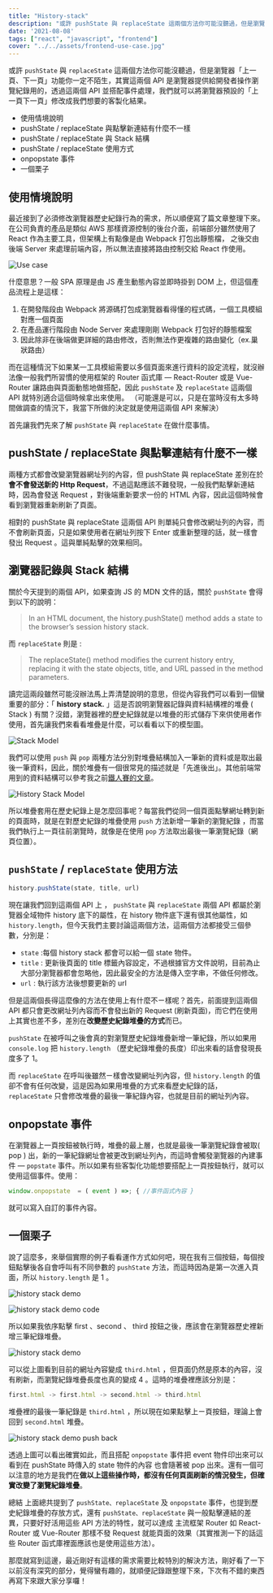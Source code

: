 ```yaml
---
title: "History-stack"
description: "或許 pushState 與 replaceState 這兩個方法你可能沒聽過，但是瀏覽器「上一頁、下一頁」功能你一定不陌生，其實這兩個 API 是瀏覽器提供給開發者操作瀏覽紀錄用的，透過這兩個 API 並搭配事件處理，我們就可以將瀏覽器預設的「上一頁下一頁」修改成我們想要的客製化結果。"
date: '2021-08-08'
tags: ["react", "javascript", "frontend"]
cover: "../../assets/frontend-use-case.jpg"
---
```


或許 `pushState` 與 `replaceState` 這兩個方法你可能沒聽過，但是瀏覽器「上一頁、下一頁」功能你一定不陌生，其實這兩個 API 是瀏覽器提供給開發者操作瀏覽紀錄用的，透過這兩個 API 並搭配事件處理，我們就可以將瀏覽器預設的「上一頁下一頁」修改成我們想要的客製化結果。

- 使用情境說明
- pushState / replaceState 與點擊新連結有什麼不一樣
- pushState / replaceState 與 Stack 結構
- pushState / replaceState 使用方式
- onpopstate 事件
- 一個栗子

## 使用情境說明

最近接到了必須修改瀏覽器歷史紀錄行為的需求，所以順便寫了篇文章整理下來。 在公司負責的產品是類似 AWS 那樣資源控制的後台介面，前端部分雖然使用了 React 作為主要工具，但架構上有點像是由 Webpack 打包出靜態檔， 之後交由後端 Server 來處理前端內容，所以無法直接將路由控制交給 React 作使用。

![Use case](../../assets/frontend-use-case.jpg)

什麼意思？一般 SPA 原理是由 JS 產生動態內容並即時掛到 DOM 上，但這個產品流程上是這樣：

1. 在開發階段由 Webpack 將源碼打包成瀏覽器看得懂的程式碼，一個工具模組對應一個頁面
2. 在產品運行階段由 Node Server 來處理剛剛 Webpack 打包好的靜態檔案
3. 因此除非在後端做更詳細的路由修改，否則無法作更複雜的路由變化（ex.巢狀路由）

而在這種情況下如果某一工具模組需要以多個頁面來進行資料的設定流程，就沒辦法像一般我們所習慣的使用框架的 Router 函式庫 — React-Router 或是 Vue-Router 讓路由與頁面動態地做搭配，因此 `pushState` 及 `replaceState` 這兩個 API 就特別適合這個時候拿出來使用。 （可能還是可以，只是在當時沒有太多時間做調查的情況下，我當下所做的決定就是使用這兩個 API 來解決）

首先讓我們先來了解 `pushState` 與 `replaceState` 在做什麼事情。

## pushState / replaceState 與點擊連結有什麼不一樣

兩種方式都會改變瀏覽器網址列的內容，但 pushState 與 replaceState 差別在於**會不會發送新的 Http Request**，不過這點應該不難發現，一般我們點擊新連結時，因為會發送 Request ，對後端重新要求一份的 HTML 內容，因此這個時候會看到瀏覽器重新刷新了頁面。

相對的 pushState 與 replaceState 這兩個 API 則單純只會修改網址列的內容，而不會刷新頁面，只是如果使用者在網址列按下 Enter 或重新整理的話，就一樣會發出 Request 。這與單純點擊的效果相同。

## 瀏覽器記錄與 Stack 結構

關於今天提到的兩個 API，如果查詢 JS 的 MDN 文件的話，關於 `pushState` 會得到以下的說明：

> In an HTML document, the history.pushState() method adds a state to the browser’s session history stack.

而 `replaceState` 則是 :

> The replaceState() method modifies the current history entry, replacing it with the state objects, title, and URL passed in the method parameters.

讀完這兩段雖然可能沒辦法馬上弄清楚說明的意思，但從內容我們可以看到一個蠻重要的部分：「 **history stack.** 」這是否說明瀏覽器記錄與資料結構裡的堆疊 ( Stack ) 有關？沒錯，瀏覽器裡的歷史紀錄就是以堆疊的形式儲存下來供使用者作使用，首先讓我們來看看堆疊是什麼，可以看看以下的模型圖。

![Stack Model](../../assets/frontend-stack-model.jpg)

我們可以使用 `push` 與 `pop` 兩種方法分別對堆疊結構加入一筆新的資料或是取出最後一筆資料，因此，關於堆疊有一個很常見的描述就是「先進後出」。其他前端常用到的資料結構可以參考我之前[鐵人賽的文章](https://ithelp.ithome.com.tw/articles/10227662)。

![History Stack Model](../../assets/frontend-history-stack-model.jpg)

所以堆疊套用在歷史紀錄上是怎麼回事呢？每當我們從同一個頁面點擊網址轉到新的頁面時，就是在對歷史紀錄的堆疊使用 `push` 方法新增一筆新的瀏覽紀錄 ，而當我們執行上一頁往前瀏覽時，就像是在使用 `pop` 方法取出最後一筆瀏覽紀錄（網頁位置）。

## `pushState` / `replaceState` 使用方法

```js
history.pushState(state, title, url)
```

現在讓我們回到這兩個 API 上 ， `pushState` 與 `replaceState` 兩個 API 都屬於瀏覽器全域物件 history 底下的屬性，在 history 物件底下還有很其他屬性，如 `history.length`，但今天我們主要討論這兩個方法，這兩個方法都接受三個參數，分別是：

- `state` :每個 history stack 都會可以給一個 state 物件。
- `title` : 更新後頁面的 title 標籤內容設定，不過根據官方文件說明，目前為止大部分瀏覽器都會忽略他，因此最安全的方法是傳入空字串，不做任何修改。
- `url` : 執行該方法後想要更新的 url

但是這兩個長得這麼像的方法在使用上有什麼不ㄧ樣呢？首先，前面提到這兩個 API 都只會更改網址列內容而不會發出新的 Request (刷新頁面)，而它們在使用上其實也差不多，差別在**改變歷史紀錄堆疊的方式**而已。

`pushState` 在被呼叫之後會真的對瀏覽歷史紀錄堆疊新增一筆紀錄，所以如果用 `console.log` 把 `history.length` （歷史紀錄堆疊的長度）印出來看的話會發現長度多了 1。

而 `replaceState` 在呼叫後雖然ㄧ樣會改變網址列內容，但 `history.length` 的值卻不會有任何改變，這是因為如果用堆疊的方式來看歷史紀錄的話， `replaceState` 只會修改堆疊的最後一筆紀錄內容，也就是目前的網址列內容。

## onpopstate 事件

在瀏覽器上一頁按鈕被執行時，堆疊的最上層，也就是最後一筆瀏覽紀錄會被取( pop ) 出，新的一筆紀錄網址會被更改到網址列內，而這時會觸發瀏覽器的內建事件 — `popstate` 事件。所以如果有些客製化功能想要搭配上一頁按鈕執行，就可以使用這個事件。使用：

```js
window.onpopstate  = ( event ) =>; { //事件函式內容 }
```

就可以寫入自訂的事件內容。

## 一個栗子

說了這麼多，來舉個實際的例子看看運作方式如何吧，現在我有三個按鈕，每個按鈕點擊後各自會呼叫有不同參數的 `pushState` 方法，而這時因為是第一次進入頁面，所以 `history.length` 是 1 。

![history stack demo](../../assets/frontend-history-stack-demo.png)

![history stack demo code ](../../assets/frontend-history-stack-demo-code.png)

所以如果我依序點擊 first 、second 、 third 按鈕之後，應該會在瀏覽器歷史裡新增三筆紀錄堆疊。

![history stack demo](../../assets/frontend-history-stack-demo-result1.png)

可以從上圖看到目前的網址內容變成 `third.html` ，但頁面仍然是原本的內容，沒有刷新，而瀏覽紀錄堆疊長度也真的變成 4 。這時的堆疊裡應該分別是：

```js
first.html -> first.html -> second.html -> third.html
```

堆疊裡的最後一筆紀錄是 `third.html` ，所以現在如果點擊上ㄧ頁按鈕，理論上會回到 `second.html` 堆疊。

![history stack demo push back](../../assets/frontend-history-stack-demo-lastPage.png)

透過上圖可以看出確實如此，而且搭配 `onpopstate` 事件把 event 物件印出來可以看到在 pushState 時傳入的 state 物件的內容 也會隨著被 pop 出來。還有一個可以注意的地方是我們在**做以上這些操作時，都沒有任何頁面刷新的情況發生，但確實改變了瀏覽紀錄堆疊**。

總結
上面總共提到了 `pushState、replaceState` 及 `onpopstate` 事件，也提到歷史紀錄堆疊的存放方式，還有 `pushState、replaceState` 與一般點擊連結的差異，只要好好活用這些 API 方法的特性，就可以達成 主流框架 Router 如 React-Router 或 Vue-Router 那樣不發 Request 就能頁面的效果（其實推測一下的話這些 Router 函式庫裡面應該也是使用這些方法）。

那麼就寫到這邊，最近剛好有這樣的需求需要比較特別的解決方法，剛好看了一下以前沒有深究的部分，覺得蠻有趣的，就順便記錄跟整理下來，下次有不錯的東西再寫下來跟大家分享囉！
